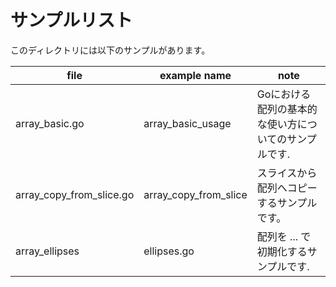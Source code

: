 # サンプルリスト

このディレクトリには以下のサンプルがあります。

|file|example name|note|
|----|------------|----|
|array\_basic.go|array\_basic\_usage|Goにおける配列の基本的な使い方についてのサンプルです.|
|array\_copy\_from\_slice.go|array\_copy\_from\_slice|スライスから配列へコピーするサンプルです。|
|array\_ellipses|ellipses.go|配列を ... で初期化するサンプルです.|
